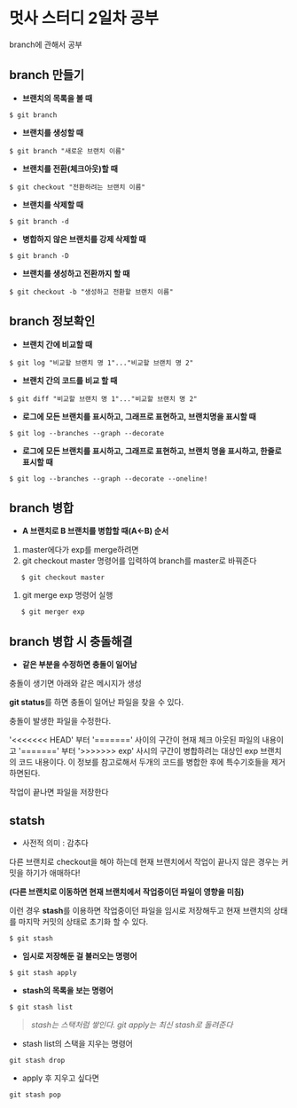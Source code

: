 # 멋사 스터디 2일차 공부

branch에 관해서 공부

## branch 만들기

- **브랜치의 목록을 볼 때**

```
$ git branch
```

- **브랜치를 생성할 때**

```
$ git branch "새로운 브랜치 이름"
```

- **브랜치를 전환(체크아웃)할 때**

```
$ git checkout "전환하려는 브랜치 이름"
```

- **브랜치를 삭제할 때**

```
$ git branch -d
```

- **병합하지 않은 브랜치를 강제 삭제할 때**

```
$ git branch -D
```

- **브랜치를 생성하고 전환까지 할 때**

```
$ git checkout -b "생성하고 전환할 브랜치 이름"
```



## branch 정보확인

- **브랜치 간에 비교할 때**

```
$ git log "비교할 브랜치 명 1"..."비교할 브랜치 명 2"
```

- **브랜치 간의 코드를 비교 할 때**

```
$ git diff "비교할 브랜치 명 1"..."비교할 브랜치 명 2"
```

- **로그에 모든 브랜치를 표시하고, 그래프로 표현하고, 브랜치명을 표시할 때**

```
$ git log --branches --graph --decorate
```

- **로그에 모든 브랜치를 표시하고, 그래프로 표현하고, 브랜치 명을 표시하고, 한줄로 표시할 때**

```
$ git log --branches --graph --decorate --oneline!
```



## branch 병합

- **A  브랜치로 B 브랜치를 병합할 때(A←B) 순서**

1. master에다가 exp를 merge하려면 
2. git checkout master 명령어를 입력하여 branch를 master로 바꿔준다

```
   $ git checkout master
```

1. git merge exp 명령어 실행

```
   $ git merger exp
```



## branch 병합 시 충돌해결

- **같은 부분을 수정하면 충돌이 일어남**

충돌이 생기면 아래와 같은 메시지가 생성



**git status**를 하면 충돌이 일어난 파일을 찾을 수 있다.



충돌이 발생한 파일을 수정한다.



 '<<<<<<< HEAD' 부터 '=======' 사이의 구간이 현재 체크 아웃된 파일의 내용이고 '=======' 부터 '>>>>>>> exp' 사시의 구간이 병합하려는 대상인 exp 브랜치의 코드 내용이다. 이 정보를 참고로해서 두개의 코드를 병합한 후에 특수기호들을 제거하면된다.

작업이 끝나면 파일을 저장한다



## statsh

- 사전적 의미 : 감추다

다른 브랜치로 checkout을 해야 하는데 현재 브랜치에서 작업이 끝나지 않은 경우는 커밋을 하기가 애매하다! 

**(다른 브랜치로 이동하면 현재 브랜치에서 작업중이던 파일이 영향을 미침)**

이런 경우 **stash**를 이용하면 작업중이던 파일을 임시로 저장해두고 현재 브랜치의 상태를 마지막 커밋의 상태로 초기화 할 수 있다.

```
$ git stash
```

- **임시로 저장해둔 걸 불러오는 명령어**

```
$ git stash apply
```

- **stash의 목록을 보는 명령어**

```
$ git stash list
```

> *stash는 스택처럼 쌓인다. git apply는 최신 stash로 돌려준다*

- stash list의 스택을 지우는 명령어

```
git stash drop
```

- apply 후 지우고 싶다면

```
git stash pop
```

